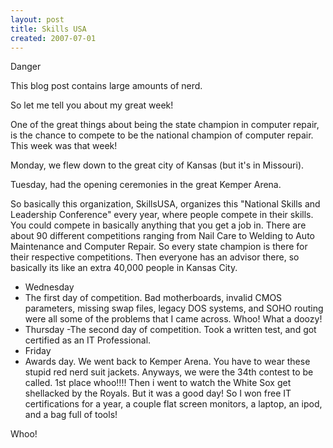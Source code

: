 ```yaml
---
layout: post
title: Skills USA
created: 2007-07-01
---
```

Danger

This blog post contains large amounts of nerd.

So let me tell you about my great week!

One of the great things about being the state champion in computer repair, is the chance to compete to be the national champion of computer repair. This week was that week!

Monday, we flew down to the great city of Kansas (but it's in Missouri).

Tuesday, had the opening ceremonies in the great Kemper Arena.

So basically this organization, SkillsUSA, organizes this "National Skills and Leadership Conference" every year, where people compete in their skills. You could compete in basically anything that you get a job in. There are about 90 different competitions ranging from Nail Care to Welding to Auto Maintenance and Computer Repair. So every state champion is there for their respective competitions. Then everyone has an advisor there, so basically its like an extra 40,000 people in Kansas City.

- Wednesday
 - The first day of competition. Bad motherboards, invalid CMOS parameters, missing swap files, legacy DOS systems, and SOHO routing were all some of the problems that I came across. Whoo! What a doozy!
- Thursday
 -The second day of competition. Took a written test, and got certified as an IT Professional.
- Friday
 - Awards day. We went back to Kemper Arena. You have to wear these stupid red nerd suit jackets. Anyways, we were the 34th contest to be called. 1st place whoo!!!! Then i went to watch the White Sox get shellacked by the Royals. But it was a good day! So I won free IT certifications for a year, a couple flat screen monitors, a laptop, an ipod, and a bag full of tools!

Whoo!
